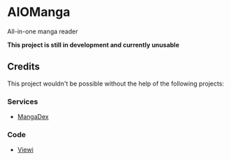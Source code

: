 # AIOManga
All-in-one manga reader

**This project is still in development and currently unusable**

## Credits
This project wouldn't be possible without the help of the following projects:
### Services
* [MangaDex](https://mangadex.org)
### Code
* [Viewi](https://viewi.net)
